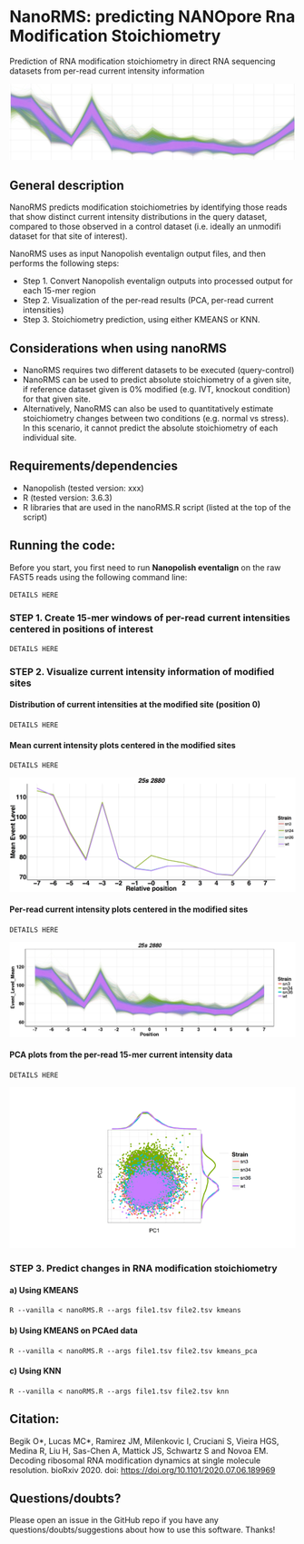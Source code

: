 # NanoRMS: predicting NANOpore Rna Modification Stoichiometry
Prediction of RNA modification stoichiometry in direct RNA sequencing datasets from per-read current intensity information 

![alt text](./img/init_fig.png "init_fig")


## General description
NanoRMS predicts modification stoichiometries by identifying those reads that show distinct current intensity distributions in the query dataset, compared to those observed in a control dataset (i.e. ideally an unmodifi dataset for that site of interest).

NanoRMS uses as input Nanopolish eventalign output files, and then performs the following steps:

* Step 1.  Convert Nanopolish eventalign outputs into processed output for each 15-mer region 
* Step 2. Visualization of the per-read results (PCA, per-read current intensities)
* Step 3. Stoichiometry prediction, using either KMEANS or KNN.

## Considerations when using nanoRMS 
* NanoRMS requires two different datasets to be executed (query-control)
* NanoRMS can be used to predict absolute stoichiometry of a given site, if reference dataset given is 0% modified (e.g. IVT, knockout condition) for that given site.
* Alternatively, NanoRMS can also be used to quantitatively estimate stoichiometry changes between two conditions (e.g. normal vs stress). In this scenario, it cannot predict the absolute stoichiometry of each individual site.

## Requirements/dependencies

* Nanopolish (tested version: xxx)
* R (tested version: 3.6.3)
* R libraries that are used in the nanoRMS.R script (listed at the top of the script) 

## Running the code:

Before you start, you first need to run **Nanopolish eventalign** on the raw FAST5 reads using the following command line: 

```
DETAILS HERE
```


### STEP 1. Create 15-mer windows of per-read current intensities centered in positions of interest

```
DETAILS HERE
```


### STEP 2. Visualize current intensity information of modified sites

#### Distribution of current intensities at the modified site (position 0)
```
DETAILS HERE
```

#### Mean current intensity plots centered in the modified sites
```
DETAILS HERE
```

![alt text](./img/mean_current.png "Mean_current")


#### Per-read current intensity plots centered in the modified sites
```
DETAILS HERE
```
![alt text](./img/per_read_current.png "per_read_current")

#### PCA plots from the per-read 15-mer current intensity data
```
DETAILS HERE
```
![alt text](./img/pca.png "pca")

### STEP 3. Predict changes in RNA modification stoichiometry

#### a) Using KMEANS

```
R --vanilla < nanoRMS.R --args file1.tsv file2.tsv kmeans
```

#### b) Using KMEANS on PCAed data
```
R --vanilla < nanoRMS.R --args file1.tsv file2.tsv kmeans_pca
```

#### c) Using KNN

```
R --vanilla < nanoRMS.R --args file1.tsv file2.tsv knn
```

## Citation: 

Begik O*, Lucas MC*, Ramirez JM, Milenkovic I, Cruciani S, Vieira HGS, Medina R, Liu H, Sas-Chen A, Mattick JS, Schwartz S and Novoa EM. Decoding ribosomal RNA modification dynamics at single molecule resolution. bioRxiv 2020. doi: https://doi.org/10.1101/2020.07.06.189969

## Questions/doubts?
Please open an issue in the GitHub repo if you have any questions/doubts/suggestions about how to use this software. Thanks!
